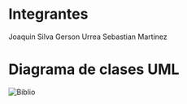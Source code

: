 # Integrantes
Joaquin Silva
Gerson Urrea
Sebastian Martinez

# Diagrama de clases UML

![Biblio](https://github.com/sbeae/Biblioteca/assets/130028710/f42b61f5-67f7-4075-a9a8-170c8398dc1c)
